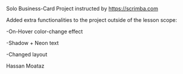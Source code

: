 Solo Business-Card Project instructed by https://scrimba.com

Added extra functionalities to the project outside of the lesson scope:

-On-Hover color-change effect

-Shadow + Neon text

-Changed layout


Hassan Moataz

